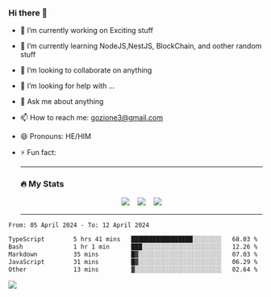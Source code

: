 ### Hi there 👋

<!--
**charlieScript/charlieScript** is a ✨ _special_ ✨ repository because its `README.md` (this file) appears on your GitHub profile.

Here are some ideas to get you started: -->

- 🔭 I’m currently working on Exciting stuff
- 🌱 I’m currently learning NodeJS,NestJS, BlockChain, and oother random stuff
- 👯 I’m looking to collaborate on anything
- 🤔 I’m looking for help with ...
- 💬 Ask me about anything
- 📫 How to reach me: gozione3@gmail.com
- 😄 Pronouns: HE/HIM
- ⚡ Fun fact:


  ---

  ### :fire: My Stats

  <div id="stats" align="center">
  <img src="http://github-readme-streak-stats.herokuapp.com?user=charlieScript&theme=dark&date_format=M%20j%5B%2C%20Y%5D" />&nbsp;&nbsp;&nbsp;
  <img src="https://github-readme-stats.vercel.app/api/top-langs/?username=charlieScript&layout=compact&theme=vision-friendly-dark"/>&nbsp;&nbsp;&nbsp;
  <img src="https://github-readme-stats.vercel.app/api?username=charlieScript&show_icons=true&theme=radical"/>
  </div>

  ---



<!--START_SECTION:waka-->

```txt
From: 05 April 2024 - To: 12 April 2024

TypeScript        5 hrs 41 mins   █████████████████░░░░░░░░   68.03 %
Bash              1 hr 1 min      ███░░░░░░░░░░░░░░░░░░░░░░   12.26 %
Markdown          35 mins         █▓░░░░░░░░░░░░░░░░░░░░░░░   07.03 %
JavaScript        31 mins         █▓░░░░░░░░░░░░░░░░░░░░░░░   06.29 %
Other             13 mins         ▓░░░░░░░░░░░░░░░░░░░░░░░░   02.64 %
```

<!--END_SECTION:waka-->
![](https://komarev.com/ghpvc/?username=charlieScript)
